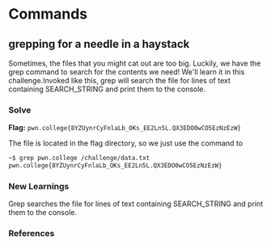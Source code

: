 # Commands

## grepping for a needle in a haystack
Sometimes, the files that you might cat out are too big. Luckily, we have the grep command to search for the contents we need! We'll learn it in this challenge.Invoked like this, grep will search the file for lines of text containing SEARCH_STRING and print them to the console.

### Solve
**Flag:** `pwn.college{8YZUynrCyFnlaLb_OKs_EE2Ln5L.QX3EDO0wCO5EzNzEzW}`

The file is located in the flag directory, so we just use the command to 
```bash
~$ grep pwn.college /challenge/data.txt
pwn.college{8YZUynrCyFnlaLb_OKs_EE2Ln5L.QX3EDO0wCO5EzNzEzW}
```

### New Learnings
Grep searches the file for lines of text containing SEARCH_STRING and print them to the console.
### References 

